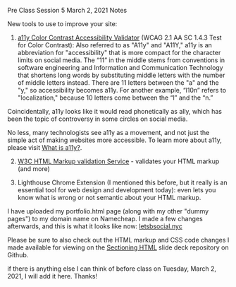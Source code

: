 Pre Class Session 5 March 2, 2021  Notes 

New tools to use to improve your site:

1. [a11y Color Contrast Accessibility Validator](https://color.a11y.com/Contrast/) (WCAG 2.1 AA SC 1.4.3 Test for Color Contrast): Also referred to as "A11y" and "A11Y," a11y is an abbreviation for "accessibility" that is more compact for the character limits on social media. The “11” in the middle stems from conventions in software engineering and Information and Communication Technology that shortens long words by substituting middle letters with the number of middle letters instead. There are 11 letters between the "a" and the "y," so accessibility becomes a11y. For another example, “l10n” refers to "localization," because 10 letters come between the “l” and the “n.”

Coincidentally, a11y looks like it would read phonetically as ally, which has been the topic of controversy in some circles on social media.

No less, many technologists see a11y as a movement, and not just the simple act of making websites more accessible. To learn more about a11y, please visit [What is a11y?](https://www.boia.org/blog/what-is-a11y#:~:text=May%204%2C%202017,character%20limits%20on%20social%20media.).

2. [W3C HTML Markup validation Service](https://validator.w3.org/#validate_by_uri+with_options) - validates your HTML markup (and more)

3. Lighthouse Chrome Extension (I mentioned this before, but it really is an essential tool for web design and development today): even lets you know what is wrong or not semantic about your HTML markup.

I have uploaded my portfolio.html page (along with my other "dummy pages") to my domain name on Namecheap. I made a few changes afterwards, and this is what it looks like now: [letsbsocial.nyc](https://www.letsbsocial.nyc/portfolio.html)

Please be sure to also check out the HTML markup and CSS code changes I made available for viewing on the [Sectioning HTML](https://github.com/interglobalmedia/sectioning-html) slide deck repository on Github.

if there is anything else I can think of before class on Tuesday, March 2, 2021, I will add it here. Thanks!